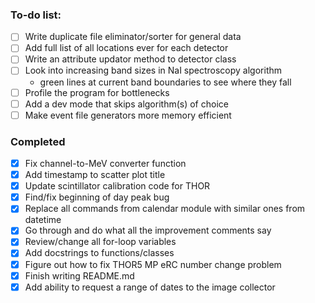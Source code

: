 ### To-do list:
- [ ] Write duplicate file eliminator/sorter for general data
- [ ] Add full list of all locations ever for each detector
- [ ] Write an attribute updator method to detector class
- [ ] Look into increasing band sizes in NaI spectroscopy algorithm
  - green lines at current band boundaries to see where they fall
- [ ] Profile the program for bottlenecks
- [ ] Add a dev mode that skips algorithm(s) of choice
- [ ] Make event file generators more memory efficient

### Completed
- [x] Fix channel-to-MeV converter function
- [x] Add timestamp to scatter plot title
- [x] Update scintillator calibration code for THOR
- [x] Find/fix beginning of day peak bug 
- [x] Replace all commands from calendar module with similar ones from datetime
- [x] Go through and do what all the improvement comments say
- [x] Review/change all for-loop variables 
- [x] Add docstrings to functions/classes
- [x] Figure out how to fix THOR5 MP eRC number change problem
- [x] Finish writing README.md
- [x] Add ability to request a range of dates to the image collector 
